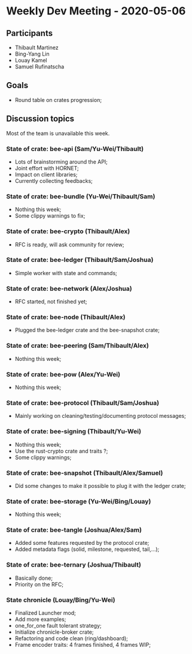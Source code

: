 # Weekly Dev Meeting - 2020-05-06

## Participants

- Thibault Martinez
- Bing-Yang Lin
- Louay Kamel
- Samuel Rufinatscha

## Goals

- Round table on crates progression;

## Discussion topics

Most of the team is unavailable this week.

### State of crate: bee-api (Sam/Yu-Wei/Thibault)

- Lots of brainstorming around the API;
- Joint effort with HORNET;
- Impact on client libraries;
- Currently collecting feedbacks;

### State of crate: bee-bundle (Yu-Wei/Thibault/Sam)

- Nothing this week;
- Some clippy warnings to fix;

### State of crate: bee-crypto (Thibault/Alex)

- RFC is ready, will ask community for review;

### State of crate: bee-ledger (Thibault/Sam/Joshua)

- Simple worker with state and commands;

### State of crate: bee-network (Alex/Joshua)

- RFC started, not finished yet;

### State of crate: bee-node (Thibault/Alex)

- Plugged the bee-ledger crate and the bee-snapshot crate;

### State of crate: bee-peering (Sam/Thibault/Alex)

- Nothing this week;

### State of crate: bee-pow (Alex/Yu-Wei)

- Nothing this week;

### State of crate: bee-protocol (Thibault/Sam/Joshua)

- Mainly working on cleaning/testing/documenting protocol messages;

### State of crate: bee-signing (Thibault/Yu-Wei)

- Nothing this week;
- Use the rust-crypto crate and traits ?;
- Some clippy warnings;

### State of crate: bee-snapshot (Thibault/Alex/Samuel)

- Did some changes to make it possible to plug it with the ledger crate;

### State of crate: bee-storage (Yu-Wei/Bing/Louay)

- Nothing this week;

### State of crate: bee-tangle (Joshua/Alex/Sam)

- Added some features requested by the protocol crate;
- Added metadata flags (solid, milestone, requested, tail,...);

### State of crate: bee-ternary (Joshua/Thibault)

- Basically done;
- Priority on the RFC;

### State chronicle (Louay/Bing/Yu-Wei)

- Finalized Launcher mod;
- Add more examples;
- one_for_one fault tolerant strategy;
- Initialize chronicle-broker crate;
- Refactoring and code clean (ring/dashboard);
- Frame encoder traits: 4 frames finished, 4 frames WIP;
